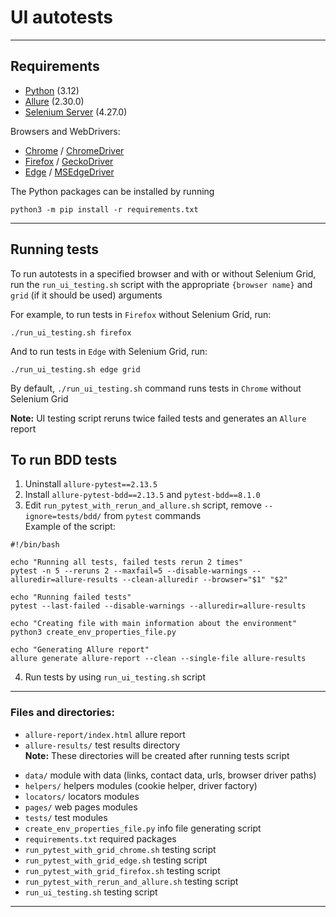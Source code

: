 # UI autotests
***


## Requirements
* [Python](https://www.python.org/downloads/) (3.12)  
* [Allure](https://allurereport.org/docs/install/) (2.30.0)  
* [Selenium Server](https://github.com/SeleniumHQ/selenium/releases/tag/selenium-4.27.0) (4.27.0)

Browsers and WebDrivers:
* [Chrome](https://www.google.com/intl/en_us/chrome/) / [ChromeDriver](https://googlechromelabs.github.io/chrome-for-testing/#stable)
* [Firefox](https://www.mozilla.org/en-US/firefox/new/) / [GeckoDriver](https://geckodriver.com/download/)
* [Edge]() / [MSEdgeDriver](https://developer.microsoft.com/en-us/microsoft-edge/tools/)

The Python packages can be installed by running  
```commandline
python3 -m pip install -r requirements.txt
```
***


## Running tests
To run autotests in a specified browser and with or without Selenium Grid,  
run the `run_ui_testing.sh` script with the appropriate `{browser name}` and `grid` (if it should be used) arguments

For example, to run tests in `Firefox` without Selenium Grid, run:
```
./run_ui_testing.sh firefox
```
And to run tests in `Edge` with Selenium Grid, run:
```
./run_ui_testing.sh edge grid
```
By default, `./run_ui_testing.sh` command runs tests in `Chrome` without Selenium Grid

**Note:** UI testing script reruns twice failed tests and generates an `Allure` report

## To run BDD tests
1. Uninstall `allure-pytest==2.13.5`
2. Install `allure-pytest-bdd==2.13.5` and `pytest-bdd==8.1.0`
3. Edit `run_pytest_with_rerun_and_allure.sh` script, remove `--ignore=tests/bdd/` from `pytest` commands  
Example of the script:
```
#!/bin/bash

echo "Running all tests, failed tests rerun 2 times"
pytest -n 5 --reruns 2 --maxfail=5 --disable-warnings --alluredir=allure-results --clean-alluredir --browser="$1" "$2"

echo "Running failed tests"
pytest --last-failed --disable-warnings --alluredir=allure-results

echo "Creating file with main information about the environment"
python3 create_env_properties_file.py

echo "Generating Allure report"
allure generate allure-report --clean --single-file allure-results
```
4. Run tests by using `run_ui_testing.sh` script
***


### Files and directories:
- `allure-report/index.html` allure report
- `allure-results/` test results directory  
**Note:** These directories will be created after running tests script

* `data/` module with data (links, contact data, urls, browser driver paths)
* `helpers/` helpers modules (cookie helper, driver factory)
* `locators/` locators modules
* `pages/` web pages modules
* `tests/` test modules
* `create_env_properties_file.py` info file generating script
* `requirements.txt` required packages
* `run_pytest_with_grid_chrome.sh` testing script
* `run_pytest_with_grid_edge.sh` testing script
* `run_pytest_with_grid_firefox.sh` testing script
* `run_pytest_with_rerun_and_allure.sh` testing script
* `run_ui_testing.sh` testing script
***
